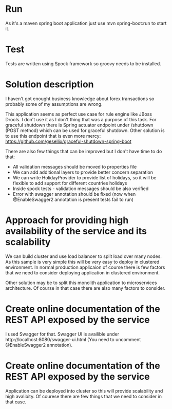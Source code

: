 # Run

As it's a maven spring boot application just use mvn spring-boot:run to start it.

# Test

Tests are written using Spock framework so groovy needs to be installed.

# Solution description

I haven't got enought business knowledge about forex transactions so probably some of my assumptions are wrong.

This application seems as perfect use case for rule engine like JBoss Drools. I don't use it as I don't thing that was a purpose of this task.
For graceful shutdown there is Spring actuator endpoint under /shutdown (POST method) which can be used for graceful shutdown. Other solution is to use this endpoint that is even more mercy:
https://github.com/gesellix/graceful-shutdown-spring-boot

There are also few things that can be improved but I don't have time to do that:
* All validation messages should be moved to properties file
* We can add additional layers to provide better concern separation
* We can write HolidayProvider to provide list of holidays, so it will be flexible to add support for different countries holidays
* Inside spock tests - validation messages should be also verified
* Error with swagger annotation should be fixed (now when @EnableSwagger2 annotation is present tests fail to run)

# Approach for providing high availability of the service and its scalability

We can build cluster and use load balancer to split load over many nodes. As this sample is very simple this will be very easy to deploy in clustered environment.
In normal production applicaion of course there is few factors that we need to consider deploying application in clustered environment.

Other solution may be to split this monolith application to microservices architecture. Of course in that case there are also many factors to consider.

# Create online documentation of the REST API exposed by the service

I used Swagger for that. Swagger UI is availible under http://localhost:8080/swagger-ui.html (You need to uncomment @EnableSwagger2 annotation).

# Create online documentation of the REST API exposed by the service

Application can be deployed into cluster so this will provide scalability and high avalibity. Of courese there are few things that we need to consider in that case.